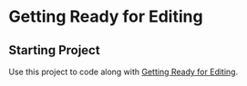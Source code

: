 # Getting Ready for Editing

## Starting Project

Use this project to code along with [Getting Ready for Editing](https://developer.apple.com/tutorials/app-dev-training/getting-ready-for-editing).